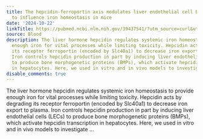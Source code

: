 ```yaml
---
title: The hepcidin-ferroportin axis modulates liver endothelial cell BMP expression
  to influence iron homeostasis in mice
date: '2024-10-22'
linkTitle: https://pubmed.ncbi.nlm.nih.gov/39437541/?utm_source=curl&utm_medium=rss&utm_campaign=journals&utm_content=7603509&fc=None&ff=20241023205824&v=2.18.0.post9+e462414
source: Blood
description: The liver hormone hepcidin regulates systemic iron homeostasis to provide
  enough iron for vital processes while limiting toxicity. Hepcidin acts by degrading
  its receptor ferroportin (encoded by Slc40a1) to decrease iron export to plasma.
  Iron controls hepcidin production in part by inducing liver endothelial cells (LECs)
  to produce bone morphogenetic proteins (BMPs), which activate hepcidin transcription
  in hepatocytes. Here, we used in vitro and in vivo models to investigate ...
disable_comments: true
---
```

The liver hormone hepcidin regulates systemic iron homeostasis to provide enough iron for vital processes while limiting toxicity. Hepcidin acts by degrading its receptor ferroportin (encoded by Slc40a1) to decrease iron export to plasma. Iron controls hepcidin production in part by inducing liver endothelial cells (LECs) to produce bone morphogenetic proteins (BMPs), which activate hepcidin transcription in hepatocytes. Here, we used in vitro and in vivo models to investigate ...